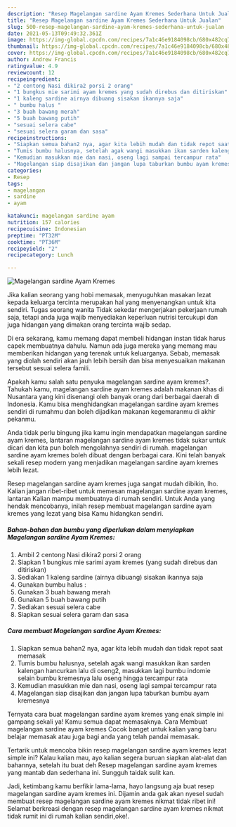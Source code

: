 ```yaml
---
description: "Resep Magelangan sardine Ayam Kremes Sederhana Untuk Jualan"
title: "Resep Magelangan sardine Ayam Kremes Sederhana Untuk Jualan"
slug: 500-resep-magelangan-sardine-ayam-kremes-sederhana-untuk-jualan
date: 2021-05-13T09:49:32.361Z
image: https://img-global.cpcdn.com/recipes/7a1c46e9184098cb/680x482cq70/magelangan-sardine-ayam-kremes-foto-resep-utama.jpg
thumbnail: https://img-global.cpcdn.com/recipes/7a1c46e9184098cb/680x482cq70/magelangan-sardine-ayam-kremes-foto-resep-utama.jpg
cover: https://img-global.cpcdn.com/recipes/7a1c46e9184098cb/680x482cq70/magelangan-sardine-ayam-kremes-foto-resep-utama.jpg
author: Andrew Francis
ratingvalue: 4.9
reviewcount: 12
recipeingredient:
- "2 centong Nasi dikira2 porsi 2 orang"
- "1 bungkus mie sarimi ayam kremes yang sudah direbus dan ditiriskan"
- "1 kaleng sardine airnya dibuang sisakan ikannya saja"
- " bumbu halus "
- "3 buah bawang merah"
- "5 buah bawang putih"
- "sesuai selera cabe"
- "sesuai selera garam dan sasa"
recipeinstructions:
- "Siapkan semua bahan2 nya, agar kita lebih mudah dan tidak repot saat memasak"
- "Tumis bumbu halusnya, setelah agak wangi masukkan ikan sarden kalengan hancurkan lalu di oseng2, masukkan lagi bumbu indomie selain bumbu kremesnya lalu oseng hingga tercampur rata"
- "Kemudian masukkan mie dan nasi, oseng lagi sampai tercampur rata"
- "Magelangan siap disajikan dan jangan lupa taburkan bumbu ayam kremesnya"
categories:
- Resep
tags:
- magelangan
- sardine
- ayam

katakunci: magelangan sardine ayam 
nutrition: 157 calories
recipecuisine: Indonesian
preptime: "PT32M"
cooktime: "PT36M"
recipeyield: "2"
recipecategory: Lunch

---
```



![Magelangan sardine Ayam Kremes](https://img-global.cpcdn.com/recipes/7a1c46e9184098cb/680x482cq70/magelangan-sardine-ayam-kremes-foto-resep-utama.jpg)

Jika kalian seorang yang hobi memasak, menyuguhkan masakan lezat kepada keluarga tercinta merupakan hal yang menyenangkan untuk kita sendiri. Tugas seorang  wanita Tidak sekedar mengerjakan pekerjaan rumah saja, tetapi anda juga wajib menyediakan keperluan nutrisi tercukupi dan juga hidangan yang dimakan orang tercinta wajib sedap.

Di era  sekarang, kamu memang dapat membeli hidangan instan tidak harus capek membuatnya dahulu. Namun ada juga mereka yang memang mau memberikan hidangan yang terenak untuk keluarganya. Sebab, memasak yang diolah sendiri akan jauh lebih bersih dan bisa menyesuaikan makanan tersebut sesuai selera famili. 



Apakah kamu salah satu penyuka magelangan sardine ayam kremes?. Tahukah kamu, magelangan sardine ayam kremes adalah makanan khas di Nusantara yang kini disenangi oleh banyak orang dari berbagai daerah di Indonesia. Kamu bisa menghidangkan magelangan sardine ayam kremes sendiri di rumahmu dan boleh dijadikan makanan kegemaranmu di akhir pekanmu.

Anda tidak perlu bingung jika kamu ingin mendapatkan magelangan sardine ayam kremes, lantaran magelangan sardine ayam kremes tidak sukar untuk dicari dan kita pun boleh mengolahnya sendiri di rumah. magelangan sardine ayam kremes boleh dibuat dengan berbagai cara. Kini telah banyak sekali resep modern yang menjadikan magelangan sardine ayam kremes lebih lezat.

Resep magelangan sardine ayam kremes juga sangat mudah dibikin, lho. Kalian jangan ribet-ribet untuk memesan magelangan sardine ayam kremes, lantaran Kalian mampu membuatnya di rumah sendiri. Untuk Anda yang hendak mencobanya, inilah resep membuat magelangan sardine ayam kremes yang lezat yang bisa Kamu hidangkan sendiri.

<!--inarticleads1-->

##### Bahan-bahan dan bumbu yang diperlukan dalam menyiapkan Magelangan sardine Ayam Kremes:

1. Ambil 2 centong Nasi dikira2 porsi 2 orang
1. Siapkan 1 bungkus mie sarimi ayam kremes (yang sudah direbus dan ditiriskan)
1. Sediakan 1 kaleng sardine (airnya dibuang) sisakan ikannya saja
1. Gunakan  bumbu halus :
1. Gunakan 3 buah bawang merah
1. Gunakan 5 buah bawang putih
1. Sediakan sesuai selera cabe
1. Siapkan sesuai selera garam dan sasa




<!--inarticleads2-->

##### Cara membuat Magelangan sardine Ayam Kremes:

1. Siapkan semua bahan2 nya, agar kita lebih mudah dan tidak repot saat memasak
1. Tumis bumbu halusnya, setelah agak wangi masukkan ikan sarden kalengan hancurkan lalu di oseng2, masukkan lagi bumbu indomie selain bumbu kremesnya lalu oseng hingga tercampur rata
1. Kemudian masukkan mie dan nasi, oseng lagi sampai tercampur rata
1. Magelangan siap disajikan dan jangan lupa taburkan bumbu ayam kremesnya




Ternyata cara buat magelangan sardine ayam kremes yang enak simple ini gampang sekali ya! Kamu semua dapat memasaknya. Cara Membuat magelangan sardine ayam kremes Cocok banget untuk kalian yang baru belajar memasak atau juga bagi anda yang telah pandai memasak.

Tertarik untuk mencoba bikin resep magelangan sardine ayam kremes lezat simple ini? Kalau kalian mau, ayo kalian segera buruan siapkan alat-alat dan bahannya, setelah itu buat deh Resep magelangan sardine ayam kremes yang mantab dan sederhana ini. Sungguh taidak sulit kan. 

Jadi, ketimbang kamu berfikir lama-lama, hayo langsung aja buat resep magelangan sardine ayam kremes ini. Dijamin anda gak akan nyesel sudah membuat resep magelangan sardine ayam kremes nikmat tidak ribet ini! Selamat berkreasi dengan resep magelangan sardine ayam kremes nikmat tidak rumit ini di rumah kalian sendiri,oke!.

